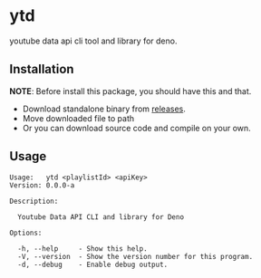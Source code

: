 # ytd

youtube data api cli tool and library for deno.

## Installation

**NOTE**: Before install this package, you should have this and that.

- Download standalone binary from [releases](/releases).
- Move downloaded file to path
- Or you can download source code and compile on your own.

## Usage

```
Usage:   ytd <playlistId> <apiKey>
Version: 0.0.0-a                  

Description:

  Youtube Data API CLI and library for Deno

Options:

  -h, --help     - Show this help.                            
  -V, --version  - Show the version number for this program.  
  -d, --debug    - Enable debug output.
```
